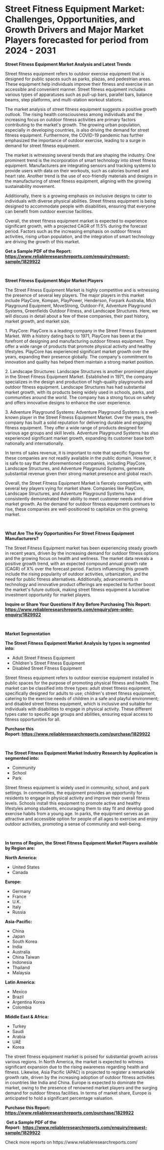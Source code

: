 <p><h1>Street Fitness Equipment Market: Challenges, Opportunities, and Growth Drivers and Major Market Players forecasted for period from 2024 - 2031</h1></p><p><strong>Street Fitness Equipment Market Analysis and Latest Trends</strong></p>
<p><p>Street fitness equipment refers to outdoor exercise equipment that is designed for public spaces such as parks, plazas, and pedestrian areas. These equipment help individuals improve their fitness and exercise in an accessible and convenient manner. Street fitness equipment includes various types of apparatuses such as pull-up bars, parallel bars, balance beams, step platforms, and multi-station workout stations.</p><p>The market analysis of street fitness equipment suggests a positive growth outlook. The rising health consciousness among individuals and the increasing focus on outdoor fitness activities are primary factors contributing to the market's growth. The growing urban population, especially in developing countries, is also driving the demand for street fitness equipment. Furthermore, the COVID-19 pandemic has further emphasized the importance of outdoor exercise, leading to a surge in demand for street fitness equipment.</p><p>The market is witnessing several trends that are shaping the industry. One prominent trend is the incorporation of smart technology into street fitness equipment. Manufacturers are integrating sensors and tracking systems to provide users with data on their workouts, such as calories burned and heart rate. Another trend is the use of eco-friendly materials and designs in the manufacturing of street fitness equipment, aligning with the growing sustainability movement.</p><p>Additionally, there is a growing emphasis on inclusive designs to cater to individuals with diverse physical abilities. Street fitness equipment is being designed to accommodate people with disabilities, ensuring that everyone can benefit from outdoor exercise facilities.</p><p>Overall, the street fitness equipment market is expected to experience significant growth, with a projected CAGR of 11.5% during the forecast period. Factors such as the increasing emphasis on outdoor fitness activities, rising urban population, and the integration of smart technology are driving the growth of this market.</p></p>
<p><strong>Get a Sample PDF of the Report:&nbsp; <a href="https://www.reliableresearchreports.com/enquiry/request-sample/1829922">https://www.reliableresearchreports.com/enquiry/request-sample/1829922</a></strong></p>
<p>&nbsp;</p>
<p><strong>Street Fitness Equipment Major Market Players</strong></p>
<p><p>The Street Fitness Equipment Market is highly competitive and is witnessing the presence of several key players. The major players in this market include PlayCore, Kompan, PlayPower, Henderson, Forpark Australia, Mich Playground Equipment, MoveStrong, Outdoor-Fit, Adventure Playground Systems, Greenfields Outdoor Fitness, and Landscape Structures. Here, we will discuss in detail about a few of these companies, their past history, market growth, and market size.</p><p>1. PlayCore: PlayCore is a leading company in the Street Fitness Equipment Market. With a history dating back to 1971, PlayCore has been at the forefront of designing and manufacturing outdoor fitness equipment. They offer a wide range of products that promote physical activity and healthy lifestyles. PlayCore has experienced significant market growth over the years, expanding their presence globally. The company's commitment to innovation and quality has helped them maintain a strong market position.</p><p>2. Landscape Structures: Landscape Structures is another prominent player in the Street Fitness Equipment Market. Established in 1971, the company specializes in the design and production of high-quality playgrounds and outdoor fitness equipment. Landscape Structures has had substantial market growth, with its products being widely used in schools, parks, and communities around the world. The company has a strong focus on safety and offers innovative designs to enhance the user experience.</p><p>3. Adventure Playground Systems: Adventure Playground Systems is a well-known player in the Street Fitness Equipment Market. Over the years, the company has built a solid reputation for delivering durable and engaging fitness equipment. They offer a wide range of products designed for various age groups and skill levels. Adventure Playground Systems has also experienced significant market growth, expanding its customer base both nationally and internationally.</p><p>In terms of sales revenue, it is important to note that specific figures for these companies are not readily available in the public domain. However, it is safe to say that the aforementioned companies, including PlayCore, Landscape Structures, and Adventure Playground Systems, generate substantial revenue given their strong market presence and global reach.</p><p>Overall, the Street Fitness Equipment Market is fiercely competitive, with several key players vying for market share. Companies like PlayCore, Landscape Structures, and Adventure Playground Systems have consistently demonstrated their ability to meet customer needs and drive market growth. As the demand for outdoor fitness equipment continues to rise, these companies are well-positioned to capitalize on this growing market.</p></p>
<p>&nbsp;</p>
<p><strong>What Are The Key Opportunities For Street Fitness Equipment Manufacturers?</strong></p>
<p><p>The Street Fitness Equipment market has been experiencing steady growth in recent years, driven by the increasing demand for outdoor fitness options and the growing focus on health and wellness. The market data reveals a positive growth trend, with an expected compound annual growth rate (CAGR) of X% over the forecast period. Factors influencing this growth include the rising popularity of outdoor activities, urbanization, and the need for public fitness alternatives. Additionally, advancements in technology and innovative product offerings are expected to further boost the market's future outlook, making street fitness equipment a lucrative investment opportunity for market players.</p></p>
<p><strong>Inquire or Share Your Questions If Any Before Purchasing This Report: <a href="https://www.reliableresearchreports.com/enquiry/pre-order-enquiry/1829922">https://www.reliableresearchreports.com/enquiry/pre-order-enquiry/1829922</a></strong></p>
<p>&nbsp;</p>
<p><strong>Market Segmentation</strong></p>
<p><strong>The Street Fitness Equipment Market Analysis by types is segmented into:</strong></p>
<p><ul><li>Adult Street Fitness Equipment</li><li>Children's Street Fitness Equipment</li><li>Disabled Street Fitness Equipment</li></ul></p>
<p><p>Street fitness equipment refers to outdoor exercise equipment installed in public spaces for the purpose of promoting physical fitness and health. The market can be classified into three types: adult street fitness equipment, specifically designed for adults to use; children's street fitness equipment, catering to the exercise needs of children in a safe and playful environment; and disabled street fitness equipment, which is inclusive and suitable for individuals with disabilities to engage in physical activity. These different types cater to specific age groups and abilities, ensuring equal access to fitness opportunities for all.</p></p>
<p><strong>Purchase this Report:&nbsp;<a href="https://www.reliableresearchreports.com/purchase/1829922">https://www.reliableresearchreports.com/purchase/1829922</a></strong></p>
<p>&nbsp;</p>
<p><strong>The Street Fitness Equipment Market Industry Research by Application is segmented into:</strong></p>
<p><ul><li>Community</li><li>School</li><li>Park</li></ul></p>
<p><p>Street fitness equipment is widely used in community, school, and park settings. In communities, the equipment provides an opportunity for residents to engage in physical activity and improve their overall fitness levels. Schools install this equipment to promote active and healthy lifestyles among students, encouraging them to stay fit and develop good exercise habits from a young age. In parks, the equipment serves as an attractive and accessible option for people of all ages to exercise and enjoy outdoor activities, promoting a sense of community and well-being.</p></p>
<p>&nbsp;</p>
<p><strong>In terms of Region, the Street Fitness Equipment Market Players available by Region are:</strong></p>
<p>
    <p> <strong> North America: </strong>
        <ul>
            <li>United States</li>
            <li>Canada</li>
        </ul>
        </p> 
    <p> <strong> Europe: </strong>
        <ul>
            <li>Germany</li>
            <li>France</li>
            <li>U.K.</li>
            <li>Italy</li>
            <li>Russia</li>
        </ul>
        </p> 
    <p> <strong> Asia-Pacific: </strong>
        <ul>
            <li>China</li>
            <li>Japan</li>
            <li>South Korea</li>
            <li>India</li>
            <li>Australia</li>
            <li>China Taiwan</li>
            <li>Indonesia</li>
            <li>Thailand</li>
            <li>Malaysia</li>
        </ul>
        </p> 
    <p> <strong> Latin America: </strong>
        <ul>
            <li>Mexico</li>
            <li>Brazil</li>
            <li>Argentina Korea</li>
            <li>Colombia</li>
        </ul>
        </p> 
    <p> <strong> Middle East & Africa: </strong>
        <ul>
            <li>Turkey</li>
            <li>Saudi</li>
            <li>Arabia</li>
            <li>UAE</li>
            <li>Korea</li>
        </ul>
    </p>
    </p>
<p><p>The street fitness equipment market is poised for substantial growth across various regions. In North America, the market is expected to witness significant expansion due to the rising awareness regarding health and fitness. Likewise, Asia Pacific (APAC) is projected to register a remarkable growth rate, driven by the increasing adoption of outdoor fitness activities in countries like India and China. Europe is expected to dominate the market, owing to the presence of renowned market players and the surging demand for outdoor fitness facilities. In terms of market share, Europe is anticipated to hold a significant percentage valuation.</p></p>
<p><strong>Purchase this Report: <a href="https://www.reliableresearchreports.com/purchase/1829922">https://www.reliableresearchreports.com/purchase/1829922</a></strong></p>
<p>&nbsp;<strong>Get a Sample PDF of the Report:&nbsp;&nbsp;<a href="https://www.reliableresearchreports.com/enquiry/request-sample/1829922">https://www.reliableresearchreports.com/enquiry/request-sample/1829922</a></strong></p>
<p><strong></strong></p>
<p>Check more reports on https://www.reliableresearchreports.com/</p>